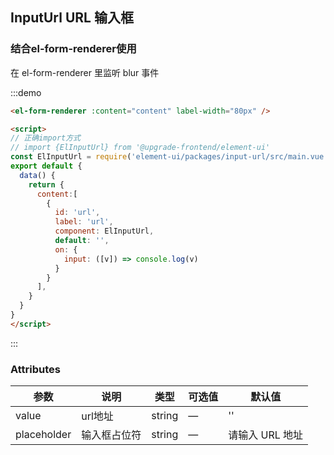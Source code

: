 ## InputUrl URL 输入框

### 结合el-form-renderer使用

在 el-form-renderer 里监听 blur 事件

:::demo

```html
<el-form-renderer :content="content" label-width="80px" />

<script>
// 正确import方式
// import {ElInputUrl} from '@upgrade-frontend/element-ui'
const ElInputUrl = require('element-ui/packages/input-url/src/main.vue').default
export default {
  data() {
    return {
      content:[
        {
          id: 'url',
          label: 'url',
          component: ElInputUrl,
          default: '',
          on: {
            input: ([v]) => console.log(v)
          }
        }
      ],
    }
  }
}
</script>
```

:::

### Attributes

| 参数      |   说明    |  类型     | 可选值       | 默认值   |
|---------- | -------- |---------- |-------------  |-------- |
| value | url地址 | string   |  —  |  ''  |
| placeholder | 输入框占位符 | string   |  —  |  请输入 URL 地址  |
